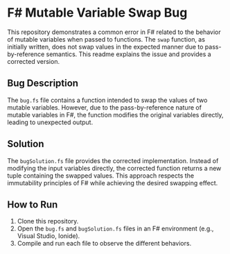 # F# Mutable Variable Swap Bug

This repository demonstrates a common error in F# related to the behavior of mutable variables when passed to functions. The `swap` function, as initially written, does not swap values in the expected manner due to pass-by-reference semantics. This readme explains the issue and provides a corrected version.

## Bug Description

The `bug.fs` file contains a function intended to swap the values of two mutable variables. However, due to the pass-by-reference nature of mutable variables in F#, the function modifies the original variables directly, leading to unexpected output.

## Solution

The `bugSolution.fs` file provides the corrected implementation. Instead of modifying the input variables directly, the corrected function returns a new tuple containing the swapped values.  This approach respects the immutability principles of F# while achieving the desired swapping effect. 

## How to Run

1. Clone this repository.
2. Open the `bug.fs` and `bugSolution.fs` files in an F# environment (e.g., Visual Studio, Ionide).
3. Compile and run each file to observe the different behaviors.